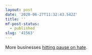 ```yaml
---
layout: post
date: '2020-06-27T11:32:43.542Z'
title: ''
mf-post-status:
  - published
slug: '41563'
---
```

More businesses [hitting pause on hate](https://www.stophateforprofit.org/).
